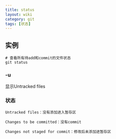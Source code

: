 ```yaml
---
title: status
layout: wiki
category: git
tags: [状态]
---
```


## 实例

~~~Text
# 查看所有待add和commit的文件状态
git status
~~~

### -u

显示Untracked files

### 状态

~~~
Untracked files：没有添加进入暂存区

Changes to be committed：没有commit

Changes not staged for commit：修改后未添加进暂存区
~~~
